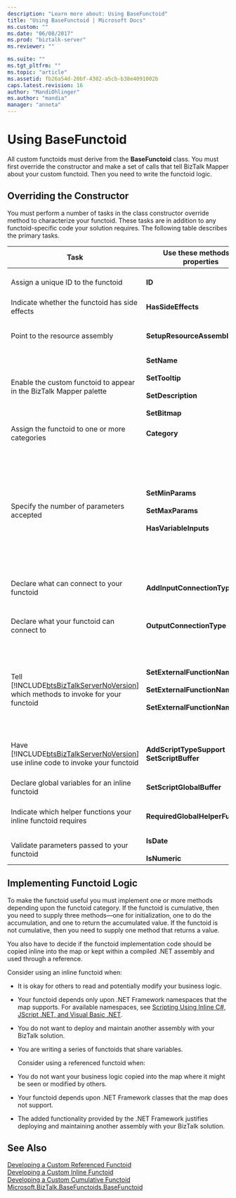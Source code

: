 ```yaml
---
description: "Learn more about: Using BaseFunctoid"
title: "Using BaseFunctoid | Microsoft Docs"
ms.custom: ""
ms.date: "06/08/2017"
ms.prod: "biztalk-server"
ms.reviewer: ""

ms.suite: ""
ms.tgt_pltfrm: ""
ms.topic: "article"
ms.assetid: fb26a54d-20bf-4302-a5cb-b38e4091002b
caps.latest.revision: 16
author: "MandiOhlinger"
ms.author: "mandia"
manager: "anneta"
---
```

# Using BaseFunctoid
All custom functoids must derive from the **BaseFunctoid** class. You must first override the constructor and make a set of calls that tell BizTalk Mapper about your custom functoid. Then you need to write the functoid logic.  

## Overriding the Constructor  
 You must perform a number of tasks in the class constructor override method to characterize your functoid. These tasks are in addition to any functoid-specific code your solution requires. The following table describes the primary tasks.  


|                                                               Task                                                                |                                        Use these methods or properties                                        |                                                                                                                                                                                                                                                                                          Comments                                                                                                                                                                                                                                                                                          |
|-----------------------------------------------------------------------------------------------------------------------------------|---------------------------------------------------------------------------------------------------------------|--------------------------------------------------------------------------------------------------------------------------------------------------------------------------------------------------------------------------------------------------------------------------------------------------------------------------------------------------------------------------------------------------------------------------------------------------------------------------------------------------------------------------------------------------------------------------------------------|
|                                                Assign a unique ID to the functoid                                                 |                                                    **ID**                                                     |                                                                                                                                                                                                                                  Use a value greater than 6000 that has not been used. Values less than 6000 are reserved for use by internal functoids.                                                                                                                                                                                                                                   |
|                                          Indicate whether the functoid has side effects                                           |                                              **HasSideEffects**                                               |                                                                                                                                                                                                                                             Used by the mapper to optimize the XSLT code that is generated. This property is true by default.                                                                                                                                                                                                                                              |
|                                                  Point to the resource assembly                                                   |                                           **SetupResourceAssembly**                                           |                                                                                                                                                                                              Include a resource file with your project. If building with [!INCLUDE[btsVStudioNoVersion](../includes/btsvstudionoversion-md.md)], the resource assembly must be **ProjectName.ResourceName**.                                                                                                                                                                                               |
|                                Enable the custom functoid to appear in the BizTalk Mapper palette                                 |        **SetName**<br /><br /> **SetTooltip**<br /><br /> **SetDescription**<br /><br /> **SetBitmap**        |                                                                                                                                                                                                                                          Use a resource ID pointing to a string for the name, tooltip and description; use a 16x16-pixel bitmap.                                                                                                                                                                                                                                           |
|                                           Assign the functoid to one or more categories                                           |                                                 **Category**                                                  |                                                                                                                                                                                              Categorize the functoid by using one or more [Microsoft.BizTalk.BaseFunctoids.FunctoidCategory](/previous-versions/) values.                                                                                                                                                                                              |
|                                             Specify the number of parameters accepted                                             |                **SetMinParams**<br /><br /> **SetMaxParams**<br /><br /> **HasVariableInputs**                | Use the **SetMinParams** method to set the number of required parameters and the **SetMaxParams** method to set the number of optional parameters. Use the following guidelines to set these values:<br /><br /> -   If you have no optional parameters, set min = max.<br />-   If you have some optional parameters, set max = (number of optional parameters - min number of parameters).<br />-   If you want to allow unlimited optional parameters, do not set max.<br />-   If you have a variable number of inputs, do not set min or max, and set **HasVariableInputs** = `true`. |
|                                             Declare what can connect to your functoid                                             |                                          **AddInputConnectionType**                                           |                                                                                                                                                                                     Call **AddInputConnectionType** once for each [Microsoft.BizTalk.BaseFunctoids.ConnectionType](/previous-versions/) that the functoid supports.                                                                                                                                                                                      |
|                                             Declare what your functoid can connect to                                             |                                           **OutputConnectionType**                                            |                                                                                                                                              Use values from [Microsoft.BizTalk.BaseFunctoids.ConnectionType](/previous-versions/) to tell BizTalk Mapper the types of objects that can receive output from your functoid. Use **OR** to specify multiple connection types.                                                                                                                                              |
| Tell [!INCLUDE[btsBizTalkServerNoVersion](../includes/btsbiztalkservernoversion-md.md)] which methods to invoke for your functoid | **SetExternalFunctionName**<br /><br /> **SetExternalFunctionName2**<br /><br /> **SetExternalFunctionName3** |                                                                                                                     For cumulative functoids, use **SetExternalFunctionName** to set the initialization function, **SetExternalFunctionName2** to set the accumulation function, and **SetExternalFunctionName3** to specify the function that returns the accumulated value. For noncumulative functoids use **SetExternalFunctionName** to set the functoid method.                                                                                                                      |
|  Have [!INCLUDE[btsBizTalkServerNoVersion](../includes/btsbiztalkservernoversion-md.md)] use inline code to invoke your functoid  |                                   **AddScriptTypeSupport SetScriptBuffer**                                    |                                                                                                                                             Call **AddScriptTypeSupport** with [Microsoft.BizTalk.BaseFunctoids.ScriptType](/previous-versions/) to enable inline code. Invoke **SetScriptBuffer** to pass in the code for the functoid. This code will be copied into the map.                                                                                                                                              |
|                                          Declare global variables for an inline functoid                                          |                                           **SetScriptGlobalBuffer**                                           |                                                                                                                                                                                                                                                     Any declarations made will be visible to other inline scripts included in the map.                                                                                                                                                                                                                                                     |
|                                   Indicate which helper functions your inline functoid requires                                   |                                       **RequiredGlobalHelperFunctions**                                       |                                                                                                                                                                                                              Use values from the **InlineGlobalHelperFunction** enumeration to specify which helper functions are required. Use **OR** to specify multiple helper functions.                                                                                                                                                                                                               |
|                                            Validate parameters passed to your functoid                                            |                                     **IsDate**<br /><br /> **IsNumeric**                                      |                                                                                                                                                                                                                                                         These functions provide a true/false answer without throwing an exception.                                                                                                                                                                                                                                                         |

## Implementing Functoid Logic  
 To make the functoid useful you must implement one or more methods depending upon the functoid category. If the functoid is cumulative, then you need to supply three methods—one for initialization, one to do the accumulation, and one to return the accumulated value. If the functoid is not cumulative, then you need to supply one method that returns a value.  

 You also have to decide if the functoid implementation code should be copied inline into the map or kept within a compiled .NET assembly and used through a reference.  

 Consider using an inline functoid when:  

- It is okay for others to read and potentially modify your business logic.  

- Your functoid depends only upon .NET Framework namespaces that the map supports. For available namespaces, see [Scripting Using Inline C#, JScript .NET, and Visual Basic .NET](../core/scripting-using-inline-csharp-jscript-net-and-visual-basic-net.md).  

- You do not want to deploy and maintain another assembly with your BizTalk solution.  

- You are writing a series of functoids that share variables.  

  Consider using a referenced functoid when:  

- You do not want your business logic copied into the map where it might be seen or modified by others.  

- Your functoid depends upon .NET Framework classes that the map does not support.  

- The added functionality provided by the .NET Framework justifies deploying and maintaining another assembly with your BizTalk solution.  

## See Also  
 [Developing a Custom Referenced Functoid](../core/developing-a-custom-referenced-functoid.md)   
 [Developing a Custom Inline Functoid](../core/developing-a-custom-inline-functoid.md)   
 [Developing a Custom Cumulative Functoid](../core/developing-a-custom-cumulative-functoid.md)   
 [Microsoft.BizTalk.BaseFunctoids.BaseFunctoid](/previous-versions/)